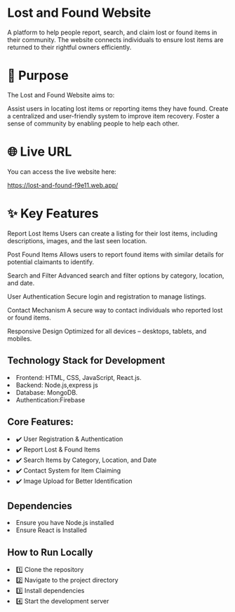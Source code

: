 # Lost and Found Website
A platform to help people report, search, and claim lost or found items in their community. The website connects individuals to ensure lost items are returned to their rightful owners efficiently.

# 🌟 Purpose
The Lost and Found Website aims to:

Assist users in locating lost items or reporting items they have found.
Create a centralized and user-friendly system to improve item recovery.
Foster a sense of community by enabling people to help each other.
# 🌐 Live URL
You can access the live website here:

https://lost-and-found-f9e11.web.app/
# ✨ Key Features
Report Lost Items
Users can create a listing for their lost items, including descriptions, images, and the last seen location.

Post Found Items
Allows users to report found items with similar details for potential claimants to identify.

Search and Filter
Advanced search and filter options by category, location, and date.

User Authentication
Secure login and registration to manage listings.

Contact Mechanism
A secure way to contact individuals who reported lost or found items.

Responsive Design
Optimized for all devices – desktops, tablets, and mobiles.

## Technology Stack for Development
<li>Frontend: HTML, CSS, JavaScript, React.js.</li> 
<li>Backend: Node.js,express js</li>
<li>Database: MongoDB.</li>
<li>Authentication:Firebase</li>

## Core Features:
<li>✔️ User Registration & Authentication
</li>
<li>✔️ Report Lost & Found Items

<li>✔️ Search Items by Category, Location, and Date

</li>
<li>✔️ Contact System for Item Claiming

</li>
<li>✔️ Image Upload for Better Identification

</li>

## Dependencies
<li>Ensure you have Node.js installed</li>
<li>Ensure React is Installed</li>

## How to Run Locally
<li>1️⃣ Clone the repository</li>
<li>2️⃣ Navigate to the project directory</li>
<li>3️⃣ Install dependencies</li>
<li>4️⃣ Start the development server</li>
